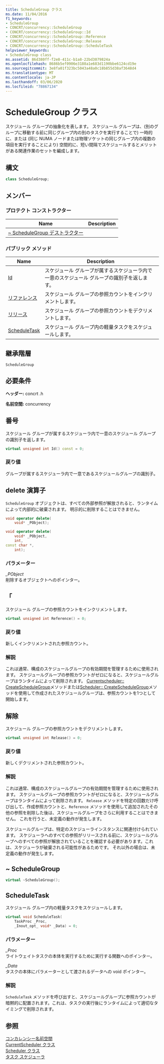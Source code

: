 ```yaml
---
title: ScheduleGroup クラス
ms.date: 11/04/2016
f1_keywords:
- ScheduleGroup
- CONCRT/concurrency::ScheduleGroup
- CONCRT/concurrency::ScheduleGroup::Id
- CONCRT/concurrency::ScheduleGroup::Reference
- CONCRT/concurrency::ScheduleGroup::Release
- CONCRT/concurrency::ScheduleGroup::ScheduleTask
helpviewer_keywords:
- ScheduleGroup class
ms.assetid: 86d380ff-f2e8-411c-b1a8-22bd3079824a
ms.openlocfilehash: 8686b5ef0906e3188a1e683d1190bbe6124cd19e
ms.sourcegitcommit: 3e8fa01f323bc5043a48a0c18b855d38af3648d4
ms.translationtype: MT
ms.contentlocale: ja-JP
ms.lasthandoff: 03/06/2020
ms.locfileid: "78867134"
---
```

# <a name="schedulegroup-class"></a>ScheduleGroup クラス

スケジュール グループの抽象化を表します。 スケジュール グループは、(別のグループに移動する前に同じグループ内の別のタスクを実行することで) 一時的に、または (同じ NUMA ノードまたは物理ソケットの同じグループ内の複数の項目を実行することにより) 空間的に、短い間隔でスケジュールするとメリットがある関連作業のセットを編成します。

## <a name="syntax"></a>構文

```cpp
class ScheduleGroup;
```

## <a name="members"></a>メンバー

### <a name="protected-constructors"></a>プロテクト コンストラクター

|Name|Description|
|----------|-----------------|
|[~ ScheduleGroup デストラクター](#dtor)||

### <a name="public-methods"></a>パブリック メソッド

|Name|Description|
|----------|-----------------|
|[Id](#id)|スケジュール グループが属するスケジューラ内で一意のスケジュール グループの識別子を返します。|
|[リファレンス](#reference)|スケジュール グループの参照カウントをインクリメントします。|
|[リリース](#release)|スケジュール グループの参照カウントをデクリメントします。|
|[ScheduleTask](#scheduletask)|スケジュール グループ内の軽量タスクをスケジュールします。|

## <a name="inheritance-hierarchy"></a>継承階層

`ScheduleGroup`

## <a name="requirements"></a>必要条件

**ヘッダー:** concrt .h

**名前空間:** concurrency

## <a name="id"></a>番号

スケジュール グループが属するスケジューラ内で一意のスケジュール グループの識別子を返します。

```cpp
virtual unsigned int Id() const = 0;
```

### <a name="return-value"></a>戻り値

グループが属するスケジューラ内で一意であるスケジュールグループの識別子。

## <a name="operator_delete"></a>delete 演算子

`ScheduleGroup` オブジェクトは、すべての外部参照が解放されると、ランタイムによって内部的に破棄されます。 明示的に削除することはできません。

```cpp
void operator delete(
    void* _PObject);

void operator delete(
    void* _PObject,
    int,
const char *,
    int);
```

### <a name="parameters"></a>パラメーター

*_PObject*<br/>
削除するオブジェクトへのポインター。

## <a name="reference"></a>「

スケジュール グループの参照カウントをインクリメントします。

```cpp
virtual unsigned int Reference() = 0;
```

### <a name="return-value"></a>戻り値

新しくインクリメントされた参照カウント。

### <a name="remarks"></a>解説

これは通常、構成のスケジュールグループの有効期間を管理するために使用されます。 スケジュールグループの参照カウントがゼロになると、スケジュールグループはランタイムによって削除されます。 [Currentscheduler:: CreateScheduleGroup](currentscheduler-class.md#createschedulegroup)メソッドまたは[Scheduler:: CreateScheduleGroup](scheduler-class.md#createschedulegroup)メソッドを使用して作成されたスケジュールグループは、参照カウントを1つとして開始します。

## <a name="release"></a>解除

スケジュール グループの参照カウントをデクリメントします。

```cpp
virtual unsigned int Release() = 0;
```

### <a name="return-value"></a>戻り値

新しくデクリメントされた参照カウント。

### <a name="remarks"></a>解説

これは通常、構成のスケジュールグループの有効期間を管理するために使用されます。 スケジュールグループの参照カウントがゼロになると、スケジュールグループはランタイムによって削除されます。 `Release` メソッドを特定の回数だけ呼び出して、作成参照カウントと、`Reference` メソッドを使用して追加されたその他の参照を削除した後は、スケジュールグループをさらに利用することはできません。 これを行うと、未定義の動作が発生します。

スケジュールグループは、特定のスケジューラインスタンスに関連付けられています。 スケジューラへのすべての参照がリリースされる前に、スケジュールグループへのすべての参照が解放されていることを確認する必要があります。これは、スケジューラが破棄される可能性があるためです。 それ以外の場合は、未定義の動作が発生します。

## <a name="dtor"></a>~ ScheduleGroup

```cpp
virtual ~ScheduleGroup();
```

## <a name="scheduletask"></a>ScheduleTask

スケジュール グループ内の軽量タスクをスケジュールします。

```cpp
virtual void ScheduleTask(
    TaskProc _Proc,
    _Inout_opt_ void* _Data) = 0;
```

### <a name="parameters"></a>パラメーター

*_Proc*<br/>
ライトウェイトタスクの本体を実行するために実行する関数へのポインター。

*_Data*<br/>
タスクの本体にパラメーターとして渡されるデータへの void ポインター。

### <a name="remarks"></a>解説

`ScheduleTask` メソッドを呼び出すと、スケジュールグループに参照カウントが暗黙的に配置されます。これは、タスクの実行後にランタイムによって適切なタイミングで削除されます。

## <a name="see-also"></a>参照

[コンカレンシー名前空間](concurrency-namespace.md)<br/>
[CurrentScheduler クラス](currentscheduler-class.md)<br/>
[Scheduler クラス](scheduler-class.md)<br/>
[タスク スケジューラ](../../../parallel/concrt/task-scheduler-concurrency-runtime.md)
